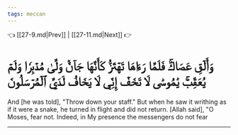 ```yaml
---
tags: meccan
---
```


👈 [[27-9.md|Prev]] | [[27-11.md|Next]] 👉

# وَأَلۡقِ عَصَاكَۚ فَلَمَّا رَءَاهَا تَهۡتَزُّ كَأَنَّهَا جَآنّٞ وَلَّىٰ مُدۡبِرٗا وَلَمۡ يُعَقِّبۡۚ يَٰمُوسَىٰ لَا تَخَفۡ إِنِّي لَا يَخَافُ لَدَيَّ ٱلۡمُرۡسَلُونَ

And [he was told], "Throw down your staff." But when he saw it writhing as if it were a snake, he turned in flight and did not return. [Allah said], "O Moses, fear not. Indeed, in My presence the messengers do not fear

---

